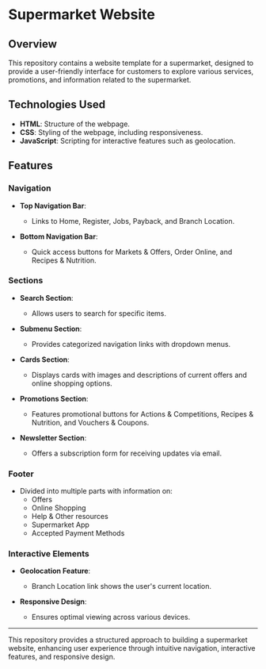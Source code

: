 # Supermarket Website

## Overview

This repository contains a website template for a supermarket, designed to provide a user-friendly interface for customers to explore various services, promotions, and information related to the supermarket.

## Technologies Used

- **HTML**: Structure of the webpage.
- **CSS**: Styling of the webpage, including responsiveness.
- **JavaScript**: Scripting for interactive features such as geolocation.

## Features

### Navigation

- **Top Navigation Bar**:
  - Links to Home, Register, Jobs, Payback, and Branch Location.

- **Bottom Navigation Bar**:
  - Quick access buttons for Markets & Offers, Order Online, and Recipes & Nutrition.

### Sections

- **Search Section**:
  - Allows users to search for specific items.

- **Submenu Section**:
  - Provides categorized navigation links with dropdown menus.

- **Cards Section**:
  - Displays cards with images and descriptions of current offers and online shopping options.

- **Promotions Section**:
  - Features promotional buttons for Actions & Competitions, Recipes & Nutrition, and Vouchers & Coupons.

- **Newsletter Section**:
  - Offers a subscription form for receiving updates via email.

### Footer

- Divided into multiple parts with information on:
  - Offers
  - Online Shopping
  - Help & Other resources
  - Supermarket App
  - Accepted Payment Methods

### Interactive Elements

- **Geolocation Feature**:
  - Branch Location link shows the user's current location.

- **Responsive Design**:
  - Ensures optimal viewing across various devices.

---

This repository provides a structured approach to building a supermarket website, enhancing user experience through intuitive navigation, interactive features, and responsive design.
